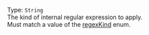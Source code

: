 Type: `String`  
The kind of internal regular expression to apply.  
Must match a value of the [regexKind](/grunt-build-include/enums/enums.regexkind.html) enum.  